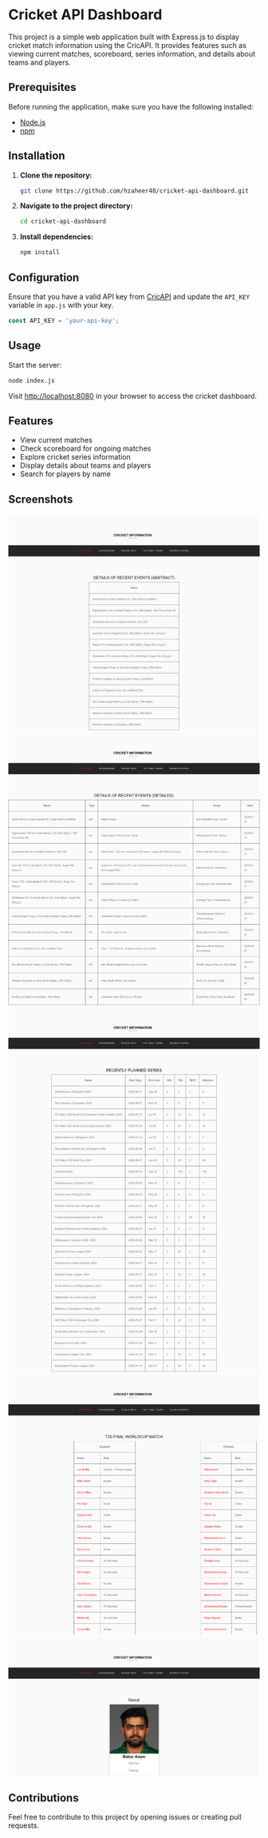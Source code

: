 # Cricket API Dashboard

This project is a simple web application built with Express.js to display cricket match information using the CricAPI. It provides features such as viewing current matches, scoreboard, series information, and details about teams and players.

## Prerequisites

Before running the application, make sure you have the following installed:

- [Node.js](https://nodejs.org/)
- [npm](https://www.npmjs.com/)

## Installation

1. **Clone the repository:**

   ```bash
   git clone https://github.com/hzaheer48/cricket-api-dashboard.git


2. **Navigate to the project directory:**

   ```bash
   cd cricket-api-dashboard
   ```

3. **Install dependencies:**

   ```bash
   npm install
   ```

## Configuration

Ensure that you have a valid API key from [CricAPI](https://www.cricapi.com/) and update the `API_KEY` variable in `app.js` with your key.

```javascript
const API_KEY = 'your-api-key';
```

## Usage

Start the server:

```bash
node index.js
```

Visit [http://localhost:8080](http://localhost:8080) in your browser to access the cricket dashboard.

## Features

- View current matches
- Check scoreboard for ongoing matches
- Explore cricket series information
- Display details about teams and players
- Search for players by name

## Screenshots
![Alt text](/screenshots/screenshot_1.png?raw=true "Optional Title")
![Alt text](/screenshots/screenshot_2.png?raw=true "Optional Title")
![Alt text](/screenshots/screenshot_3.png?raw=true "Optional Title")
![Alt text](/screenshots/screenshot_4.png?raw=true "Optional Title")
![Alt text](/screenshots/screenshot_5.png?raw=true "Optional Title")

## Contributions
Feel free to contribute to this project by opening issues or creating pull requests.
